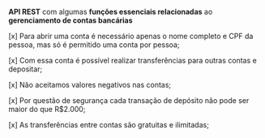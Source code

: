 **API REST** com algumas **funções essenciais relacionadas** ao **gerenciamento de contas bancárias**

[x] Para abrir uma conta é necessário apenas o nome completo e CPF da pessoa, mas só é permitido uma conta por pessoa;

[x] Com essa conta é possível realizar transferências para outras contas e depositar;

[x] Não aceitamos valores negativos nas contas;

[x] Por questão de segurança cada transação de depósito não pode ser maior do que R$2.000;

[x] As transferências entre contas são gratuitas e ilimitadas;
